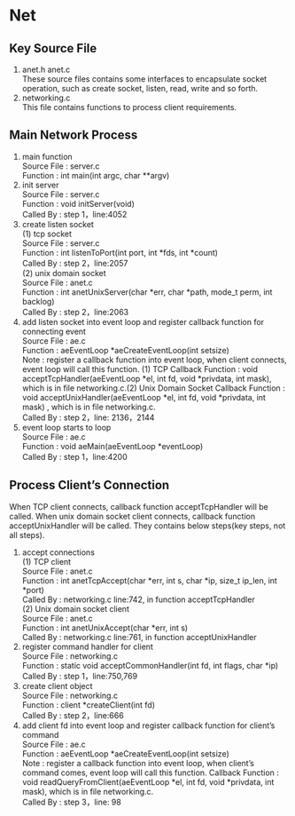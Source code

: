 # Net
## Key Source File
1. anet.h anet.c  
    These source files contains some interfaces to encapsulate socket operation, such as create socket, listen, read, write and so forth.  
2. networking.c  
    This file contains functions to process client requirements.  
## Main Network Process
1. main function  
    Source File : server.c    
	Function : int main(int argc, char **argv)  
2. init server  
    Source File : server.c  
    Function : void initServer(void)  
    Called By : step 1，line:4052  
3. create listen socket  
    (1) tcp socket  
        Source File : server.c  
        Function : int listenToPort(int port, int *fds, int *count)  
        Called By : step 2，line:2057  
    (2) unix domain socket  
        Source File : anet.c  
        Function : int anetUnixServer(char *err, char *path, mode_t perm, int backlog)  
        Called By : step 2，line:2063  
4. add listen socket into event loop and register callback function for connecting event  
    Source File : ae.c  
    Function : aeEventLoop *aeCreateEventLoop(int setsize)  
    Note : register a callback function into event loop, when client connects, event loop will call this function. (1) TCP Callback Function : void acceptTcpHandler(aeEventLoop *el, int fd, void *privdata, int mask), which is in file networking.c.(2) Unix Domain Socket Callback Function : void acceptUnixHandler(aeEventLoop *el, int fd, void *privdata, int mask) , which is in file networking.c.  
    Called By : step 2，line: 2136，2144  
5. event loop starts to loop  
    Source File : ae.c  
    Function : void aeMain(aeEventLoop *eventLoop)  
    Called By : step 1，line:4200  
## Process Client’s Connection
When TCP client connects, callback function acceptTcpHandler will be called. When unix domain socket client connects, callback function acceptUnixHandler will be called. They contains below steps(key steps, not all steps).  
1. accept connections  
    (1) TCP client  
        Source File : anet.c  
        Function : int anetTcpAccept(char *err, int s, char *ip, size_t ip_len, int *port)  
        Called By : networking.c line:742, in function acceptTcpHandler  
    (2) Unix domain socket client  
        Source File : anet.c  
        Function : int anetUnixAccept(char *err, int s)  
        Called By : networking.c line:761, in function acceptUnixHandler  
2. register command handler for client  
    Source File : networking.c  
    Function : static void acceptCommonHandler(int fd, int flags, char *ip)  
    Called By : step 1，line:750,769  
3. create client object  
    Source File : networking.c  
    Function : client *createClient(int fd)  
    Called By : step 2，line:666  
4. add client fd into event loop and register callback function for client’s command  
    Source File : ae.c  
    Function : aeEventLoop *aeCreateEventLoop(int setsize)  
    Note : register a callback function into event loop, when client’s command comes, event loop will call this function. Callback Function : void readQueryFromClient(aeEventLoop *el, int fd, void *privdata, int mask), which is in file networking.c.  
    Called By : step 3，line: 98  










